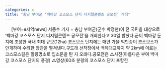 ```yaml
---
categories: c
title: "충남 부여군 ‘백마강 코스모스 단지 디지털콘텐츠 공모전’ 개최"
---
```

&nbsp;&nbsp;&nbsp;&nbsp; [부여=e지역news] 서동수 기자 = 충남 부여군(군수 박정현)이 전 국민을 대상으로 ‘백마강 코스모스 단지 디지털콘텐츠 공모전’을 개최한다고 30일 밝혔다.군이 백마강 둔치에 조성한 국내 최대 규모(12ha) 코스모스 단지에는 매년 가을 억만송이 코스모스가 만개하며 수려한 장관을 펼쳐낸다.구드래 선착장에서 백제대교까지 약 2km에 이르는 코스모스길은 힐링명소로 입소문을 탄 지 오래다.공모전은 △사진(아름다운 부여 백마강 코스모스 단지의 풍경) △영상(60초 분량의 코스모스 단지 포함한